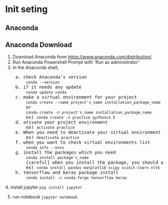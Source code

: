 Init seting
=============

Anaconda
-------------

## Anaconda Download
1. Download Anaconda from https://www.anaconda.com/distribution/
2. Run Anaconda Powershell Prompt with 'Run as administrator'
3. In the Anaconda shell,  
   <pre> a. check Anaconda's version  
        <code>conda --version</code>
    b. if it needs any update
        <code>conda update conda</code>
    c. make a virtual environment for your project
        <code>conda create --name project's_name installation_package_name</code>
        or
        <code>conda create -n project's_name installation_package_name</code>
        ex) <code>conda create -n practice python=3.5</code>
    d. ativate your project environment
        ex) <code>activate practice</code>
    e. When you need to deactivate your virtual environment 
        ex) <code>deactivate practice</code>
    f. when you want to check virtual environments list
        <code>conda info --envs</code>
    g. install the packages which you need
        <code>conda install package's_name</code>
        [careful] when you install the package, you should activate the virtual environment.
        ex) <code>conda install pandas matplotlib scipy scikit-learn nltk</code>
    h. tensorflow and keras package install
        <code>conda install -c conda-forge tensorflow keras</code>
</pre>
4. install jupyter
    <code>pip install jupyter</code>  



5. run notebook
    <code>jupyter notebook</code>
